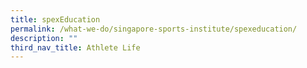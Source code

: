```yaml
---
title: spexEducation
permalink: /what-we-do/singapore-sports-institute/spexeducation/
description: ""
third_nav_title: Athlete Life
---
```


